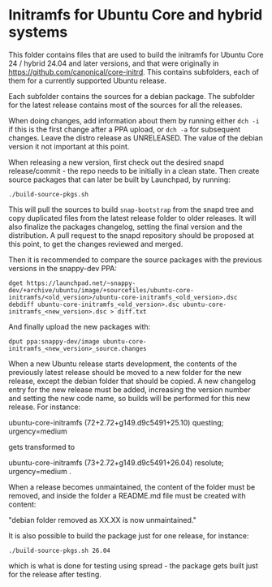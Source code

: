 # Initramfs for Ubuntu Core and hybrid systems

This folder contains files that are used to build the initramfs for
Ubuntu Core 24 / hybrid 24.04 and later versions, and that were
originally in https://github.com/canonical/core-initrd. This contains
subfolders, each of them for a currently supported Ubuntu release.

Each subfolder contains the sources for a debian package. The subfolder for
the latest release contains most of the sources for all the releases.

When doing changes, add information about them by running either `dch -i` if
this is the first change after a PPA upload, or `dch -a` for subsequent
changes. Leave the distro release as UNRELEASED. The value of the debian
version it not important at this point.

When releasing a new version, first check out the desired snapd
release/commit - the repo needs to be initially in a clean state. Then create
source packages that can later be built by Launchpad, by running:

```
./build-source-pkgs.sh
```

This will pull the sources to build `snap-bootstrap` from the snapd tree and
copy duplicated files from the latest release folder to older releases. It will
also finalize the packages changelog, setting the final version and the
distribution. A pull request to the snapd repository should be proposed at this
point, to get the changes reviewed and merged.

Then it is recommended to compare the source packages with
the previous versions in the snappy-dev PPA:

```
dget https://launchpad.net/~snappy-dev/+archive/ubuntu/image/+sourcefiles/ubuntu-core-initramfs/<old_version>/ubuntu-core-initramfs_<old_version>.dsc
debdiff ubuntu-core-initramfs_<old_version>.dsc ubuntu-core-initramfs_<new_version>.dsc > diff.txt
```

And finally upload the new packages with:

```
dput ppa:snappy-dev/image ubuntu-core-initramfs_<new_version>_source.changes
```

When a new Ubuntu release starts development, the contents of the previously
latest release should be moved to a new folder for the new release, except the
debian folder that should be copied. A new changelog entry for the new release
must be added, increasing the version number and setting the new code name, so
builds will be performed for this new release. For instance:

ubuntu-core-initramfs (72+2.72+g149.d9c5491+25.10) questing; urgency=medium

gets transformed to

ubuntu-core-initramfs (73+2.72+g149.d9c5491+26.04) resolute; urgency=medium
.

When a release becomes unmaintained, the content of the folder must be removed,
and inside the folder a README.md file must be created with content:

"debian folder removed as XX.XX is now unmaintained."

It is also possible to build the package just for one release, for instance:

```
./build-source-pkgs.sh 26.04
```

which is what is done for testing using spread - the package gets built just
for the release after testing.
